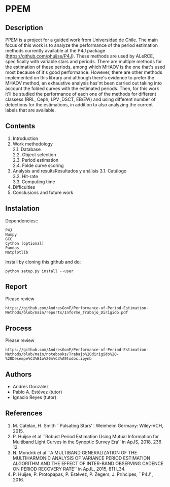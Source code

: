 PPEM
===

Description
-----------

PPEM is a project for a guided work from Universidad de Chile. The main focus of this work is to analyze the performance of the period estimation methods currently available at the P4J package (https://github.com/phuijse/P4J). These methods are used by ALeRCE, specifically with variable stars and periods. There are multiple methods for the estimation of these periods, among which MHAOV is the one that's used most because of it's good performance. However, there are other methods implemented on this library and although there's evidence to prefer the MHAOV method, an exhaustive analysis has'nt been carried out taking into account the folded curves with the estimated periods. Then, for this work it'll be studied the performance of each one of the methods for different classess (RRL, Ceph, LPV ,DSCT, EB/EW) and using different number of detections for the estimations, in addition to also analyzing the current labels that are available.


Contents
--------

1. Introduction
2. Work methodology\
    2.1. Database\
    2.2. Object selection\
    2.3. Period estimation\
    2.4. Folde curve scoring
3. Analysis and resultsResultados y análisis
    3.1. Catálogo\
    3.2. Hit-rate\
    3.3. Computing time
4. Difficulties
5. Conclusions and future work

Instalation
-----------

Dependencies::

    P4J
    Numpy
    GCC
    Cython (optional)
    Pandas
    Matplotlib


Install by cloning this github and do:

    python setup.py install --user

Report
-------

Please review

    https://github.com/AndresGonF/Performance-of-Period-Estimation-Methods/blob/main/reports/Informe_Trabajo_Dirigido.pdf
    
    
Process
-------

Please review

    https://github.com/AndresGonF/Performance-of-Period-Estimation-Methods/blob/main/notebooks/Trabajo%20dirigido%20-%20Desempe%C3%B1o%20m%C3%A9todos.ipynb


Authors
-------

-  Andrés González
-  Pablo A. Estévez (tutor)
-  Ignacio Reyes (tutor)

References
----------
1. M. Catelan, H. Smith ``Pulsating Stars''. Weinheim Germany: Wiley-VCH, 2015.
2. P. Huijse et al ``Robust Period Estimation Using Mutual Information for Multiband Light Curves in the Synoptic Survey Era'' in ApJS, 2018, 236 12.
3. N. Mondrik et al ``A MULTIBAND GENERALIZATION OF THE MULTIHARMONIC ANALYSIS OF VARIANCE PERIOD ESTIMATION ALGORITHM AND THE EFFECT OF INTER-BAND OBSERVING CADENCE ON PERIOD RECOVERY RATE'' in ApJL, 2015, 811 L34.
4. P. Huijse, P. Protopapas, P. Estévez, P. Zegers, J. Príncipes, ``P4J'', 2016.
